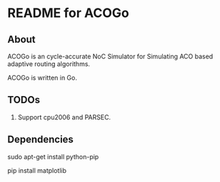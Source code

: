 # README for ACOGo

## About

ACOGo is an cycle-accurate NoC Simulator for Simulating ACO based adaptive routing algorithms.

ACOGo is written in Go.

## TODOs

1. Support cpu2006 and PARSEC.

## Dependencies

sudo apt-get install python-pip

pip install matplotlib